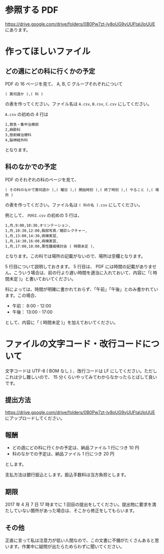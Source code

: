 # 参照する PDF

https://drive.google.com/drive/folders/0B0Pw7zt-Iy8oUG9yUUFtaUloUUE にあります。

# 作ってほしいファイル

## どの週にどの科に行くかの予定

PDF の 16 ページを見て、 A, B, C グループそれぞれについて

```
( 第何週か ),( 科 )
```

の表を作ってください。ファイル名は `A.csv`, `B.csv`, `C.csv` にしてください。

`A.csv` の初めの 4 行は

```
1,救急・集中治療部
2,麻酔科
3,放射線治療科
4,脳神経外科
```

となります。

## 科のなかでの予定

PDF のそれぞれの科のページを見て、

```
( その科のなかで第何週か ),( 曜日 ),( 開始時刻 ),( 終了時刻 ),( やること ),( 場所 )
```

の表を作ってください。ファイル名は `( 科の名 ).csv` にしてください。

例として、 `内科I.csv` の初めの 5 行は，

```
1,月,9:00,10:30,オリンテーション,
1,月,10:30,12:00,胸部写真／聴診レクチャー,
1,月,13:00,14:30,病棟実習,
1,月,14:30,16:00,病棟実習,
1,月,17:00,18:00,悪性腫瘍検討会 ( 時間未定 ),
```

となります。この科では場所の記載がないので、場所は空欄となります。

5 行目について説明しておきます。 5 行目は、 PDF には時間の記載がありません。こういう場合は、前の行より遅い時間を適当に入れておいて、内容に「( 時間未定 )」と書いておいてください。

科によっては、時間が明確に書かれておらず、「午前」「午後」とのみ書かれています。この場合、

- 午前： 8:00 - 12:00
- 午後： 13:00 - 17:00

として、内容に「 ( 時間未定 )」を加えておいてください。

# ファイルの文字コード・改行コードについて

文字コードは UTF-8 ( BOM なし ) 、改行コードは LF にしてください。ただしこれは少し難しいので、 15 分くらいやってみてわからなかったらとばして良いです。

## 提出方法

https://drive.google.com/drive/folders/0B0Pw7zt-Iy8oUG9yUUFtaUloUUE にアップロードしてください。

## 報酬

- どの週にどの科に行くかの予定は、納品ファイル 1 行につき 10 円
- 科のなかでの予定は、納品ファイル 1 行につき 20 円

とします。

支払方法は銀行振込とします。振込手数料は当方負担とします。

## 期限

2017 年 4 月 7 日 17 時までに 1 回目の提出をしてください。提出物に要求を満たしていない箇所があった場合は、そこから修正をしてもらいます。

## その他

正直に言って私は注意力が低い人間なので、この文書に不備がたくさんあると思います。作業中に疑問が出たらためらわずに聞いてください。
